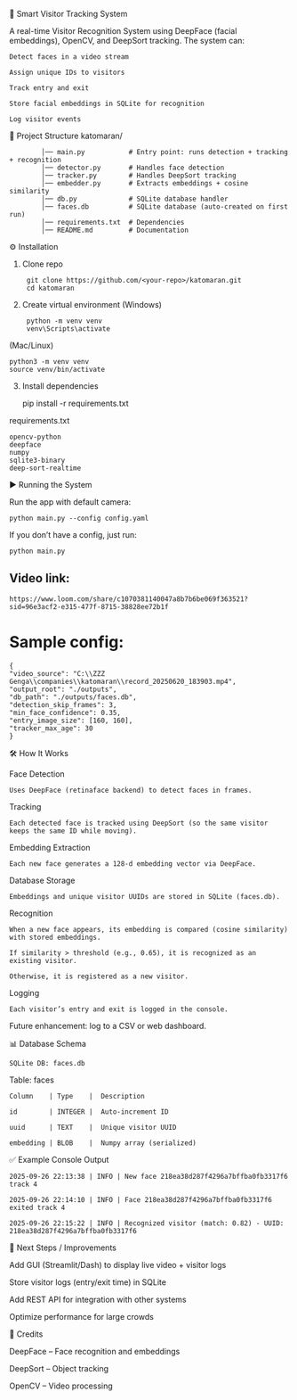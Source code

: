 👤 Smart Visitor Tracking System

A real-time Visitor Recognition System using DeepFace (facial embeddings), OpenCV, and DeepSort tracking.
The system can:

    Detect faces in a video stream

    Assign unique IDs to visitors

    Track entry and exit

    Store facial embeddings in SQLite for recognition

    Log visitor events

📂 Project Structure
        katomaran/
        
            │── main.py           # Entry point: runs detection + tracking + recognition
            │── detector.py       # Handles face detection
            │── tracker.py        # Handles DeepSort tracking
            │── embedder.py       # Extracts embeddings + cosine similarity
            │── db.py             # SQLite database handler
            │── faces.db          # SQLite database (auto-created on first run)
            │── requirements.txt  # Dependencies
            │── README.md         # Documentation

⚙️ Installation
1. Clone repo
       
        git clone https://github.com/<your-repo>/katomaran.git
        cd katomaran

2. Create virtual environment (Windows)
   
        python -m venv venv
        venv\Scripts\activate


(Mac/Linux)

    python3 -m venv venv
    source venv/bin/activate

3. Install dependencies
   
    pip install -r requirements.txt


requirements.txt

    opencv-python
    deepface
    numpy
    sqlite3-binary
    deep-sort-realtime

▶️ Running the System

Run the app with default camera:

    python main.py --config config.yaml


If you don’t have a config, just run:

    python main.py



## Video link:

    https://www.loom.com/share/c1070381140047a8b7b6be069f363521?sid=96e3acf2-e315-477f-8715-38828ee72b1f

# Sample config:

    {
    "video_source": "C:\\ZZZ Genga\\companies\\katomaran\\record_20250620_183903.mp4",
    "output_root": "./outputs",
    "db_path": "./outputs/faces.db",
    "detection_skip_frames": 3,
    "min_face_confidence": 0.35,
    "entry_image_size": [160, 160],
    "tracker_max_age": 30
    }

    
🛠 How It Works

Face Detection

    Uses DeepFace (retinaface backend) to detect faces in frames.

Tracking

    Each detected face is tracked using DeepSort (so the same visitor keeps the same ID while moving).

Embedding Extraction

    Each new face generates a 128-d embedding vector via DeepFace.

Database Storage

    Embeddings and unique visitor UUIDs are stored in SQLite (faces.db).

Recognition

    When a new face appears, its embedding is compared (cosine similarity) with stored embeddings.

    If similarity > threshold (e.g., 0.65), it is recognized as an existing visitor.

    Otherwise, it is registered as a new visitor.

Logging

    Each visitor’s entry and exit is logged in the console.

Future enhancement: log to a CSV or web dashboard.

📊 Database Schema

    SQLite DB: faces.db

Table: faces

    Column    |	Type	|  Description
    
    id        |	INTEGER	|  Auto-increment ID
    
    uuid      |	TEXT	|  Unique visitor UUID
    
    embedding |	BLOB	|  Numpy array (serialized)



✅ Example Console Output

    2025-09-26 22:13:38 | INFO | New face 218ea38d287f4296a7bffba0fb3317f6 track 4
    
    2025-09-26 22:14:10 | INFO | Face 218ea38d287f4296a7bffba0fb3317f6 exited track 4
    
    2025-09-26 22:15:22 | INFO | Recognized visitor (match: 0.82) - UUID: 218ea38d287f4296a7bffba0fb3317f6

🚀 Next Steps / Improvements

 Add GUI (Streamlit/Dash) to display live video + visitor logs

 Store visitor logs (entry/exit time) in SQLite

 Add REST API for integration with other systems

 Optimize performance for large crowds

🙌 Credits

DeepFace
 – Face recognition and embeddings

DeepSort
 – Object tracking

OpenCV
 – Video processing
